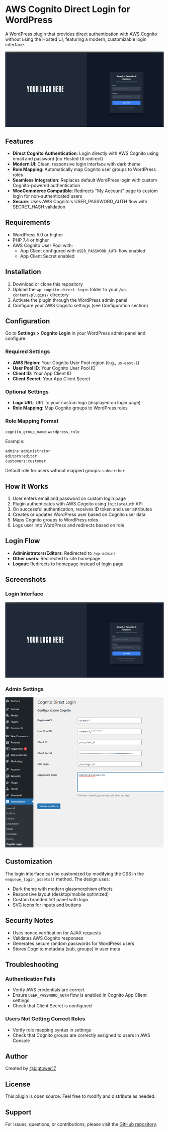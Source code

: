 # AWS Cognito Direct Login for WordPress

A WordPress plugin that provides direct authentication with AWS Cognito without using the Hosted UI, featuring a modern, customizable login interface.

![Login Screen](Screenshot%20Demo.png)

## Features

- **Direct Cognito Authentication**: Login directly with AWS Cognito using email and password (no Hosted UI redirect)
- **Modern UI**: Clean, responsive login interface with dark theme
- **Role Mapping**: Automatically map Cognito user groups to WordPress roles
- **Seamless Integration**: Replaces default WordPress login with custom Cognito-powered authentication
- **WooCommerce Compatible**: Redirects "My Account" page to custom login for non-authenticated users
- **Secure**: Uses AWS Cognito's USER_PASSWORD_AUTH flow with SECRET_HASH validation

## Requirements

- WordPress 5.0 or higher
- PHP 7.4 or higher
- AWS Cognito User Pool with:
  - App Client configured with `USER_PASSWORD_AUTH` flow enabled
  - App Client Secret enabled

## Installation

1. Download or clone this repository
2. Upload the `wp-cognito-direct-login` folder to your `/wp-content/plugins/` directory
3. Activate the plugin through the WordPress admin panel
4. Configure your AWS Cognito settings (see Configuration section)

## Configuration

Go to **Settings > Cognito Login** in your WordPress admin panel and configure:

### Required Settings

- **AWS Region**: Your Cognito User Pool region (e.g., `us-east-1`)
- **User Pool ID**: Your Cognito User Pool ID
- **Client ID**: Your App Client ID
- **Client Secret**: Your App Client Secret

### Optional Settings

- **Logo URL**: URL to your custom logo (displayed on login page)
- **Role Mapping**: Map Cognito groups to WordPress roles

### Role Mapping Format

```
cognito_group_name:wordpress_role
```

Example:
```
admins:administrator
editors:editor
customers:customer
```

Default role for users without mapped groups: `subscriber`

## How It Works

1. User enters email and password on custom login page
2. Plugin authenticates with AWS Cognito using `InitiateAuth` API
3. On successful authentication, receives ID token and user attributes
4. Creates or updates WordPress user based on Cognito user data
5. Maps Cognito groups to WordPress roles
6. Logs user into WordPress and redirects based on role

## Login Flow

- **Administrators/Editors**: Redirected to `/wp-admin/`
- **Other users**: Redirected to site homepage
- **Logout**: Redirects to homepage instead of login page

## Screenshots

### Login Interface
![Login Interface](Screenshot%20Demo.png)

### Admin Settings
![Admin Demo](Screenshot.png)

## Customization

The login interface can be customized by modifying the CSS in the `enqueue_login_assets()` method. The design uses:

- Dark theme with modern glassmorphism effects
- Responsive layout (desktop/mobile optimized)
- Custom branded left panel with logo
- SVG icons for inputs and buttons

## Security Notes

- Uses nonce verification for AJAX requests
- Validates AWS Cognito responses
- Generates secure random passwords for WordPress users
- Stores Cognito metadata (sub, groups) in user meta

## Troubleshooting

### Authentication Fails

- Verify AWS credentials are correct
- Ensure `USER_PASSWORD_AUTH` flow is enabled in Cognito App Client settings
- Check that Client Secret is configured

### Users Not Getting Correct Roles

- Verify role mapping syntax in settings
- Check that Cognito groups are correctly assigned to users in AWS Console

## Author

Created by [@bigtower17](https://github.com/bigtower17)

## License

This plugin is open source. Feel free to modify and distribute as needed.

## Support

For issues, questions, or contributions, please visit the [GitHub repository](https://github.com/bigtower17/wp-cognito).
